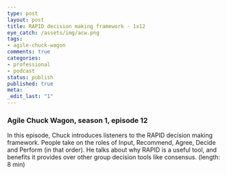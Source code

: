 ```yaml
---
type: post
layout: post
title: RAPID decision making framework - 1x12
eye_catch: /assets/img/acw.png
tags:
- agile-chuck-wagon
comments: true
categories:
- professional
- podcast
status: publish
published: true
meta:
_edit_last: "1"
---
```


### Agile Chuck Wagon, season 1, episode 12

In this episode, Chuck introduces listeners to the RAPID decision making framework. People take on the roles of Input, Recommend, Agree, Decide and Perform (in that order). He talks about why RAPID is a useful tool, and benefits it provides over other group decision tools like consensus. (length: 8 min)
